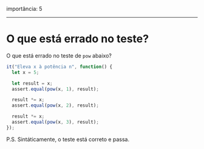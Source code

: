 importância: 5

---

# O que está errado no teste?

O que está errado no teste de `pow` abaixo?

```js
it("Eleva x à potência n", function() {
  let x = 5;

  let result = x;
  assert.equal(pow(x, 1), result);

  result *= x;
  assert.equal(pow(x, 2), result);

  result *= x;
  assert.equal(pow(x, 3), result);
});
```

P.S. Sintáticamente, o teste está correto e passa.
